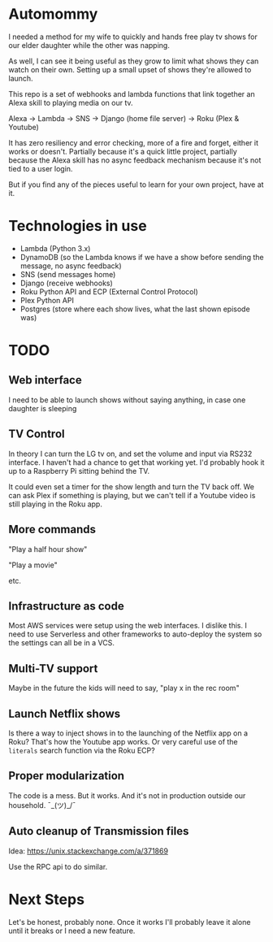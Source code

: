 # Automommy

I needed a method for my wife to quickly and hands free play tv shows for our elder daughter while the other was napping.

As well, I can see it being useful as they grow to limit what shows they can watch on their own. Setting up a small upset of shows they're allowed to launch.

This repo is a set of webhooks and lambda functions that link together an Alexa skill to playing media on our tv.

Alexa -> Lambda -> SNS -> Django (home file server) -> Roku (Plex & Youtube)

It has zero resiliency and error checking, more of a fire and forget, either it works or doesn't. Partially because it's a quick little project, partially because the Alexa skill has no async feedback mechanism because it's not tied to a user login.

But if you find any of the pieces useful to learn for your own project, have at it.

# Technologies in use

- Lambda (Python 3.x)
- DynamoDB (so the Lambda knows if we have a show before sending the message, no async feedback)
- SNS (send messages home)
- Django (receive webhooks)
- Roku Python API and ECP (External Control Protocol)
- Plex Python API
- Postgres (store where each show lives, what the last shown episode was)

# TODO

## Web interface

I need to be able to launch shows without saying anything, in case one daughter is sleeping

## TV Control

In theory I can turn the LG tv on, and set the volume and input via RS232 interface. I haven't had a chance to get that working yet. I'd probably hook it up to a Raspberry Pi sitting behind the TV.

It could even set a timer for the show length and turn the TV back off. We can ask Plex if something is playing, but we can't tell if a Youtube video is still playing in the Roku app.

## More commands

"Play a half hour show"

"Play a movie"

etc.

## Infrastructure as code

Most AWS services were setup using the web interfaces. I dislike this. I need to use Serverless and other frameworks to auto-deploy the system so the settings can all be in a VCS.

## Multi-TV support

Maybe in the future the kids will need to say, "play x in the rec room"

## Launch Netflix shows

Is there a way to inject shows in to the launching of the Netflix app on a Roku? That's how the Youtube app works. Or very careful use of the `literals` search function via the Roku ECP?

## Proper modularization

The code is a mess. But it works. And it's not in production outside our household. ¯\_(ツ)_/¯

## Auto cleanup of Transmission files

Idea: https://unix.stackexchange.com/a/371869

Use the RPC api to do similar.

# Next Steps

Let's be honest, probably none. Once it works I'll probably leave it alone until it breaks or I need a new feature.
